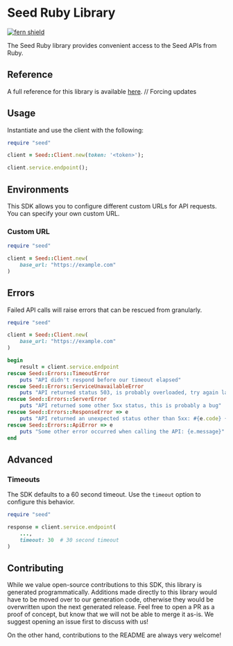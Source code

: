# Seed Ruby Library

[![fern shield](https://img.shields.io/badge/%F0%9F%8C%BF-Built%20with%20Fern-brightgreen)](https://buildwithfern.com?utm_source=github&utm_medium=github&utm_campaign=readme&utm_source=Seed%2FRuby)

The Seed Ruby library provides convenient access to the Seed APIs from Ruby.

## Reference

A full reference for this library is available [here](./reference.md).
// Forcing updates
## Usage

Instantiate and use the client with the following:

```ruby
require "seed"

client = Seed::Client.new(token: '<token>');

client.service.endpoint();
```

## Environments

This SDK allows you to configure different custom URLs for API requests. You can specify your own custom URL.

### Custom URL
```ruby
require "seed"

client = Seed::Client.new(
    base_url: "https://example.com"
)
```

## Errors

Failed API calls will raise errors that can be rescued from granularly.

```ruby
require "seed"

client = Seed::Client.new(
    base_url: "https://example.com"
)

begin
    result = client.service.endpoint
rescue Seed::Errors::TimeoutError
    puts "API didn't respond before our timeout elapsed"
rescue Seed::Errors::ServiceUnavailableError
    puts "API returned status 503, is probably overloaded, try again later"
rescue Seed::Errors::ServerError
    puts "API returned some other 5xx status, this is probably a bug"
rescue Seed::Errors::ResponseError => e
    puts "API returned an unexpected status other than 5xx: #{e.code} {e.message}"
rescue Seed::Errors::ApiError => e
    puts "Some other error occurred when calling the API: {e.message}"
end
```

## Advanced

### Timeouts

The SDK defaults to a 60 second timeout. Use the `timeout` option to configure this behavior.

```ruby
require "seed"

response = client.service.endpoint(
    ...,
    timeout: 30  # 30 second timeout
)
```

## Contributing

While we value open-source contributions to this SDK, this library is generated programmatically.
Additions made directly to this library would have to be moved over to our generation code,
otherwise they would be overwritten upon the next generated release. Feel free to open a PR as
a proof of concept, but know that we will not be able to merge it as-is. We suggest opening
an issue first to discuss with us!

On the other hand, contributions to the README are always very welcome!